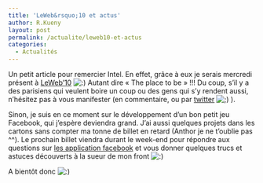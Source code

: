 ```yaml
---
title: 'LeWeb&rsquo;10 et actus'
author: R.Kueny
layout: post
permalink: /actualite/leweb10-et-actus
categories:
  - Actualités
---
```

Un petit article pour remercier Intel. En effet, grâce à eux je serais mercredi présent à <a title="Le Web 10" href="http://www.leweb.net/" target="_blank">LeWeb&rsquo;10</a> <img src="http://rkueny.fr/wp-includes/images/smilies/icon_smile.gif" alt=":)" class="wp-smiley" /> Autant dire &laquo;&nbsp;The place to be&nbsp;&raquo; !!! Du coup, s&rsquo;il y a des parisiens qui veulent boire un coup ou des gens qui s&rsquo;y rendent aussi, n&rsquo;hésitez pas à vous manifester (en commentaire, ou par <a title="Twitter application" href="http://twitter.com/rkueny" target="_blank">twitter</a> <img src="http://rkueny.fr/wp-includes/images/smilies/icon_wink.gif" alt=";)" class="wp-smiley" /> ).

Sinon, je suis en ce moment sur le développement d&rsquo;un bon petit jeu Facebook, qui j&rsquo;espère deviendra grand. J&rsquo;ai aussi quelques projets dans les cartons sans compter ma tonne de billet en retard (Anthor je ne t&rsquo;oublie pas ^^). Le prochain billet viendra durant le week-end pour répondre aux questions sur <a title="Création application facebook" href="http://rkueny.fr/developpement-web/facebook-developpement-web/application-facebook-posez-vos-questions" target="_blank">les application facebook</a> et vous donner quelques trucs et astuces découverts à la sueur de mon front <img src="http://rkueny.fr/wp-includes/images/smilies/icon_smile.gif" alt=":)" class="wp-smiley" />

A bientôt donc <img src="http://rkueny.fr/wp-includes/images/smilies/icon_smile.gif" alt=":)" class="wp-smiley" />